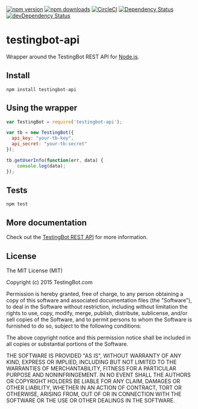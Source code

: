 [![npm version](https://img.shields.io/npm/v/testingbot-api.svg?style=flat-square)](https://www.npmjs.com/package/testingbot-api) 
[![npm downloads](https://img.shields.io/npm/dm/testingbot-api.svg?style=flat-square)](https://www.npmjs.com/package/testingbot-api)
[![CircleCI](https://img.shields.io/circleci/project/github/testingbot/testingbot-api.svg)](https://circleci.com/gh/testingbot/testingbot-api/tree/master)
[![Dependency Status](https://img.shields.io/david/karma-runner/testingbot-api.svg?style=flat-square)](https://david-dm.org/karma-runner/testingbot-api)
[![devDependency Status](https://img.shields.io/david/dev/karma-runner/testingbot-api.svg?style=flat-square)](https://david-dm.org/karma-runner/testingbot-api#info=devDependencies)

# testingbot-api

Wrapper around the TestingBot REST API for [Node.js](http://nodejs.org/).

## Install

```shell
npm install testingbot-api
```

## Using the wrapper

```javascript
var TestingBot = require('testingbot-api');

var tb = new TestingBot({
  api_key: "your-tb-key",
  api_secret: "your-tb-secret"
});

tb.getUserInfo(function(err, data) {
	console.log(data);
});
```

## Tests

``npm test``

## More documentation

Check out the [TestingBot REST API](https://testingbot.com/support/api) for more information.

## License

The MIT License (MIT)

Copyright (c) 2015 TestingBot.com

Permission is hereby granted, free of charge, to any person obtaining a copy
of this software and associated documentation files (the "Software"), to deal
in the Software without restriction, including without limitation the rights
to use, copy, modify, merge, publish, distribute, sublicense, and/or sell
copies of the Software, and to permit persons to whom the Software is
furnished to do so, subject to the following conditions:

The above copyright notice and this permission notice shall be included in
all copies or substantial portions of the Software.

THE SOFTWARE IS PROVIDED "AS IS", WITHOUT WARRANTY OF ANY KIND, EXPRESS OR
IMPLIED, INCLUDING BUT NOT LIMITED TO THE WARRANTIES OF MERCHANTABILITY,
FITNESS FOR A PARTICULAR PURPOSE AND NONINFRINGEMENT. IN NO EVENT SHALL THE
AUTHORS OR COPYRIGHT HOLDERS BE LIABLE FOR ANY CLAIM, DAMAGES OR OTHER
LIABILITY, WHETHER IN AN ACTION OF CONTRACT, TORT OR OTHERWISE, ARISING FROM,
OUT OF OR IN CONNECTION WITH THE SOFTWARE OR THE USE OR OTHER DEALINGS IN
THE SOFTWARE.